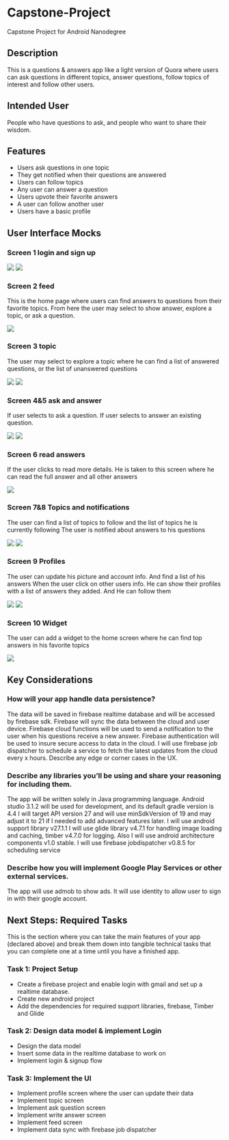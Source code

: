 # Capstone-Project
Capstone Project for Android Nanodegree

## Description 

This is a questions & answers app like a light version of Quora where users can ask questions in different topics, answer questions, follow topics of interest and follow other users.

## Intended User

People who have questions to ask, and people who want to share their wisdom.

## Features

- Users ask questions in one topic
- They get notified when their questions are answered
- Users can follow topics
- Any user can answer a question
- Users upvote their favorite answers
- A user can follow another user
- Users have a basic profile

## User Interface Mocks

### Screen 1 login and sign up
![](mocks/1.login.png)
![](mocks/2.sign_up.png)

### Screen 2 feed
This is the home page where users can find answers to questions from their favorite topics. From here the user may select to show answer, explore a topic, or ask a question.

![](mocks/3.feed.png)

### Screen 3 topic
The user may select to explore a topic where he can find a list of answered questions, or the list of unanswered questions

![](mocks/4.topic_read.png)
![](mocks/5.topic_answer.png)

### Screen 4&5 ask and answer
If user selects to ask a question.
If user selects to answer an existing question.

![](mocks/6.ask.png)
![](mocks/7.answer.png)

### Screen 6 read answers
If the user clicks to read more details. He is taken to this screen where he can read the full answer and all other answers

![](mocks/8.question_more.png)

### Screen 7&8 Topics and notifications
The user can find a list of topics to follow and the list of topics he is currently following
The user is notified about answers to his questions

![](mocks/9.my_topics.png)
![](mocks/10.notification.png)

### Screen 9 Profiles
The user can update his picture and account info. And find a list of his answers
When the user click on other users info. He can show their profiles with a list of answers they added. And He can follow them

![](mocks/11.you.png)
![](mocks/12.profile.png)

### Screen 10 Widget
The user can add a widget to the home screen where he can find top answers in his favorite topics

![](mocks/13.widget.png)

## Key Considerations

### How will your app handle data persistence? 

The data will be saved in firebase realtime database and will be accessed by firebase sdk. Firebase will sync the data between the cloud and user device. Firebase cloud functions will be used to send a notification to the user when his questions receive a new answer. Firebase authentication will be used to insure secure access to data in the cloud.
I will use firebase job dispatcher to schedule a service to fetch the latest updates from the cloud every x hours.
Describe any edge or corner cases in the UX.

### Describe any libraries you’ll be using and share your reasoning for including them.

The app will be written solely in Java programming language. Android studio 3.1.2 will be used for development, and its default gradle version is 4.4
I will target API version 27 and will use minSdkVersion of 19 and may adjust it to 21 if I needed to add advanced features later. I will use android support library v27.1.1
I will use glide library v4.7.1 for handling image loading and caching, timber v4.7.0 for logging. Also I will use android architecture components v1.0 stable.
I will use firebase jobdispatcher v0.8.5 for scheduling service

### Describe how you will implement Google Play Services or other external services.

The app will use admob to show ads. It will use identity to allow user to sign in with their google account.

## Next Steps: Required Tasks

This is the section where you can take the main features of your app (declared above) and break them down into tangible technical tasks that you can complete one at a time until you have a finished app.

### Task 1: Project Setup

- Create a firebase project and enable login with gmail and set up a realtime database.
- Create new android project
- Add the dependencies for required support libraries, firebase, Timber and Glide

### Task 2: Design data model & implement Login

- Design the data model
- Insert some data in the realtime database to work on
- Implement login & signup flow

### Task 3: Implement the UI

- Implement profile screen where the user can update their data
- Implement topic screen
- Implement ask question screen
- Implement write answer screen
- Implement feed screen
- Implement data sync with firebase job dispatcher
